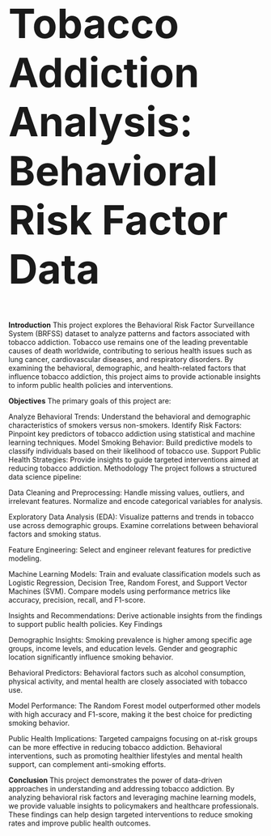 # <h1 style="font-size: 80px;">Tobacco Addiction Analysis: Behavioral Risk Factor Data</h1> 

**Introduction**
This project explores the Behavioral Risk Factor Surveillance System (BRFSS) dataset to analyze patterns and factors associated with tobacco addiction. Tobacco use remains one of the leading preventable causes of death worldwide, contributing to serious health issues such as lung cancer, cardiovascular diseases, and respiratory disorders. By examining the behavioral, demographic, and health-related factors that influence tobacco addiction, this project aims to provide actionable insights to inform public health policies and interventions.

**Objectives**
The primary goals of this project are:

Analyze Behavioral Trends: Understand the behavioral and demographic characteristics of smokers versus non-smokers.
Identify Risk Factors: Pinpoint key predictors of tobacco addiction using statistical and machine learning techniques.
Model Smoking Behavior: Build predictive models to classify individuals based on their likelihood of tobacco use.
Support Public Health Strategies: Provide insights to guide targeted interventions aimed at reducing tobacco addiction.
Methodology
The project follows a structured data science pipeline:

Data Cleaning and Preprocessing:
Handle missing values, outliers, and irrelevant features.
Normalize and encode categorical variables for analysis.

Exploratory Data Analysis (EDA):
Visualize patterns and trends in tobacco use across demographic groups.
Examine correlations between behavioral factors and smoking status.

Feature Engineering:
Select and engineer relevant features for predictive modeling.

Machine Learning Models:
Train and evaluate classification models such as Logistic Regression, Decision Tree, Random Forest, and Support Vector Machines (SVM).
Compare models using performance metrics like accuracy, precision, recall, and F1-score.

Insights and Recommendations:
Derive actionable insights from the findings to support public health policies.
Key Findings

Demographic Insights:
Smoking prevalence is higher among specific age groups, income levels, and education levels.
Gender and geographic location significantly influence smoking behavior.

Behavioral Predictors:
Behavioral factors such as alcohol consumption, physical activity, and mental health are closely associated with tobacco use.

Model Performance:
The Random Forest model outperformed other models with high accuracy and F1-score, making it the best choice for predicting smoking behavior.

Public Health Implications:
Targeted campaigns focusing on at-risk groups can be more effective in reducing tobacco addiction.
Behavioral interventions, such as promoting healthier lifestyles and mental health support, can complement anti-smoking efforts.

**Conclusion**
This project demonstrates the power of data-driven approaches in understanding and addressing tobacco addiction. By analyzing behavioral risk factors and leveraging machine learning models, we provide valuable insights to policymakers and healthcare professionals. These findings can help design targeted interventions to reduce smoking rates and improve public health outcomes.
